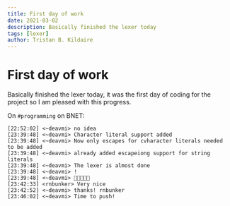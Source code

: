 ```yaml
---
title: First day of work
date: 2021-03-02
description: Basically finished the lexer today
tags: [lexer]
author: Tristan B. Kildaire
---
```


# First day of work

Basically finished the lexer today, it was the first day of
coding for the project so I am pleased with this progress.

On `#programming` on BNET:

```
[22:52:02] <~deavmi> no idea
[23:39:48] <~deavmi> Character literal support added
[23:39:48] <~deavmi> Now only escapes for cvharacter literals needed to be added
[23:39:48] <~deavmi> already added escapeiong support for string literals
[23:39:48] <~deavmi> The lexer is almost done
[23:39:48] <~deavmi> !
[23:39:48] <~deavmi> 🎊️🎊️🎊️🎊️🎊️
[23:42:33] <rnbunker> Very nice
[23:42:52] <~deavmi> thanks! rnbunker
[23:46:02] <~deavmi> Time to push!
```